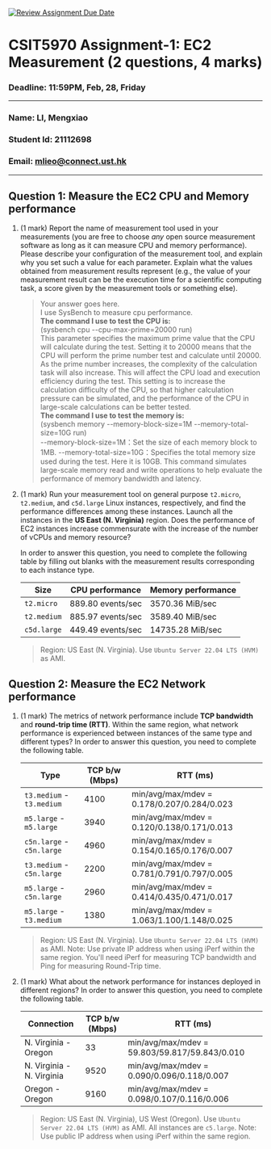 [![Review Assignment Due Date](https://classroom.github.com/assets/deadline-readme-button-22041afd0340ce965d47ae6ef1cefeee28c7c493a6346c4f15d667ab976d596c.svg)](https://classroom.github.com/a/IAASVEAZ)
# CSIT5970 Assignment-1: EC2 Measurement (2 questions, 4 marks)

### Deadline: 11:59PM, Feb, 28, Friday

---

### Name: LI, Mengxiao
### Student Id: 21112698
### Email: mlieo@connect.ust.hk

---

## Question 1: Measure the EC2 CPU and Memory performance

1. (1 mark) Report the name of measurement tool used in your measurements (you are free to choose *any* open source measurement software as long as it can measure CPU and memory performance). Please describe your configuration of the measurement tool, and explain why you set such a value for each parameter. Explain what the values obtained from measurement results represent (e.g., the value of your measurement result can be the execution time for a scientific computing task, a score given by the measurement tools or something else).

    > Your answer goes here.  
    > I use SysBench to measure cpu performance.  
    >  **The command I use to test the CPU is:**  
    > (sysbench cpu --cpu-max-prime=20000 run)  
    > This parameter specifies the maximum prime value that the CPU will calculate during the test. Setting it to 20000 means that the CPU will perform the prime number test and calculate until 20000. As the prime number increases, the complexity of the calculation task will also increase. This will affect the CPU load and execution efficiency during the test. This setting is to increase the calculation difficulty of the CPU, so that higher calculation pressure can be simulated, and the performance of the CPU in large-scale calculations can be better tested.  
    > **The command I use to test the memory is:**  
    > (sysbench memory --memory-block-size=1M --memory-total-size=10G run)  
    > --memory-block-size=1M：Set the size of each memory block to 1MB. --memory-total-size=10G：Specifies the total memory size used during the test. Here it is 10GB. This command simulates large-scale memory read and write operations to help evaluate the performance of memory bandwidth and latency.  
    

2. (1 mark) Run your measurement tool on general purpose `t2.micro`, `t2.medium`, and `c5d.large` Linux instances, respectively, and find the performance differences among these instances. Launch all the instances in the **US East (N. Virginia)** region. Does the performance of EC2 instances increase commensurate with the increase of the number of vCPUs and memory resource?

    In order to answer this question, you need to complete the following table by filling out blanks with the measurement results corresponding to each instance type.

    | Size        | CPU performance | Memory performance |
    | ----------- | --------------- | ------------------ |
    | `t2.micro` |    889.80 events/sec      |       3570.36 MiB/sec     |
    | `t2.medium`  |      885.97 events/sec           |        3589.40 MiB/sec            |
    | `c5d.large` |        449.49 events/sec        |       14735.28   MiB/sec          |

    > Region: US East (N. Virginia). Use `Ubuntu Server 22.04 LTS (HVM)` as AMI.

## Question 2: Measure the EC2 Network performance

1. (1 mark) The metrics of network performance include **TCP bandwidth** and **round-trip time (RTT)**. Within the same region, what network performance is experienced between instances of the same type and different types? In order to answer this question, you need to complete the following table.

    | Type                      | TCP b/w (Mbps) | RTT (ms) |
    | ------------------------- | -------------- | -------- |
    | `t3.medium` - `t3.medium` |       4100       |    min/avg/max/mdev = 0.178/0.207/0.284/0.023      |
    | `m5.large` - `m5.large`   |      3940     |    min/avg/max/mdev = 0.120/0.138/0.171/0.013 |
    | `c5n.large` - `c5n.large` |        4960        |     min/avg/max/mdev = 0.154/0.165/0.176/0.007      |
    | `t3.medium` - `c5n.large` |     2200           |    min/avg/max/mdev = 0.781/0.791/0.797/0.005      |
    | `m5.large` - `c5n.large`  |      2960          |     min/avg/max/mdev = 0.414/0.435/0.471/0.017       |
    | `m5.large` - `t3.medium`  |        1380        |    min/avg/max/mdev = 1.063/1.100/1.148/0.025     |

    > Region: US East (N. Virginia). Use `Ubuntu Server 22.04 LTS (HVM)` as AMI. Note: Use private IP address when using iPerf within the same region. You'll need iPerf for measuring TCP bandwidth and Ping for measuring Round-Trip time.

2. (1 mark) What about the network performance for instances deployed in different regions? In order to answer this question, you need to complete the following table.

    | Connection                | TCP b/w (Mbps) | RTT (ms) |
    | ------------------------- | -------------- | -------- |
    | N. Virginia - Oregon      |         33       |     min/avg/max/mdev = 59.803/59.817/59.843/0.010       |
    | N. Virginia - N. Virginia |          9520      |     min/avg/max/mdev = 0.090/0.096/0.118/0.007      |
    | Oregon - Oregon           |        9160        |     min/avg/max/mdev = 0.098/0.107/0.116/0.006     |
 
    > Region: US East (N. Virginia), US West (Oregon). Use `Ubuntu Server 22.04 LTS (HVM)` as AMI. All instances are `c5.large`. Note: Use public IP address when using iPerf within the same region.
